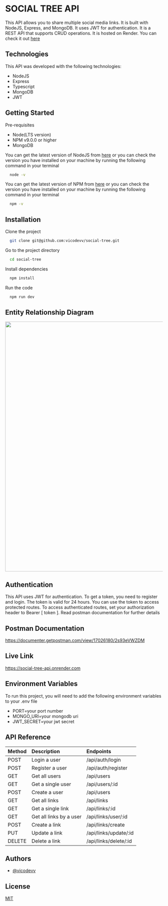 # SOCIAL TREE API
This API allows you to share multiple social media links. It is built with NodeJS, Express, and MongoDB. It uses JWT for authentication. It is a REST API that supports CRUD operations. It is hosted on Render. You can check it out [here](https://social-tree-api.onrender.com)
## Technologies
This API was developed with the following technologies:
- NodeJS
- Express
- Typescript
- MongoDB
- JWT

## Getting Started
Pre-requisites
- Node(LTS version)
- NPM v9.0.0 or higher
- MongoDB 

You can get the latest version of NodeJS from [here](https://nodejs.org/en/download/) or you can check the version you have installed on your machine by running the following command in your terminal
```bash
  node -v 
```

You can get the latest version of NPM from [here](https://www.npmjs.com/get-npm) or you can check the version you have installed on your machine by running the following command in your terminal
```bash
  npm -v
```

## Installation
Clone the project

```bash
  git clone git@github.com:vicodevv/social-tree.git
```

Go to the project directory

```bash
  cd social-tree
```

Install dependencies

```bash
  npm install
```

Run the code

```bash
  npm run dev
```

## Entity Relationship Diagram
<img src="https://user-images.githubusercontent.com/55485439/236048256-26eadb25-8e5b-4559-9b36-c013f64f3850.png" width=800>

## Authentication
This API uses JWT for authentication. To get a token, you need to register and login. The token is valid for 24 hours. You can use the token to access protected routes. To access authenticated routes, set your authorization header to Bearer [ token ]. Read postman documentation for further details

## Postman Documentation
https://documenter.getpostman.com/view/17026180/2s93eVWZDM

## Live Link
https://social-tree-api.onrender.com

## Environment Variables
To run this project, you will need to add the following environment variables to your .env file
- PORT=your port number
- MONGO_URI=your mongodb uri
- JWT_SECRET=your jwt secret

## API Reference

| Method | Description    | Endpoints  |
| :-------- | :------- | :-------------- |
| POST | Login a user | /api/auth/login |
| POST | Register a user | /api/auth/register |
| GET | Get all users | /api/users |
| GET | Get a single user | /api/users/:id |
| POST | Create a user | /api/users |
| GET | Get all links | /api/links |
| GET | Get a single link | /api/links/:id |
| GET | Get all links by a user | /api/links/user/:id |
| POST | Create a link | /api/links/create |
| PUT | Update a link | /api/links/update/:id |
| DELETE | Delete a link | /api/links/delete/:id |



## Authors

- [@vicodevv](https://www.github.com/vicodevv)

## License

[MIT](https://choosealicense.com/licenses/mit/)

